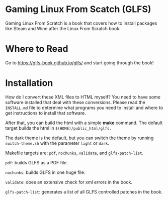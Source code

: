 # Gaming Linux From Scatch (GLFS)

Gaming Linux From Scratch is a book that covers how to install packages
like Steam and Wine after the Linux From Scratch book.

# Where to Read

Go to https://glfs-book.github.io/glfs/ and start going through the book!

# Installation

How do I convert these XML files to HTML myself? You need to have some software
installed that deal with these conversions. Please read the `INSTALL.md` file to
determine what programs you need to install and where to get instructions to
install that software.

After that, you can build the html with a simple **make** command.
The default target builds the html in `$(HOME)/public_html/glfs.`

The dark theme is the default, but you can switch the theme by
running `switch-theme.sh` with the parameter `light` or `dark`.

Makefile targets are: `pdf`, `nochunks`, `validate`, and `glfs-patch-list`.

`pdf`: builds GLFS as a PDF file.

`nochunks`: builds GLFS in one huge file.

`validate`:  does an extensive check for xml errors in the book.

`glfs-patch-list`: generates a list of all GLFS controlled patches in the book.
